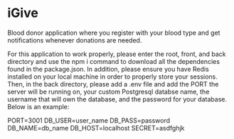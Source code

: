 # iGive
Blood donor application where you register with your blood type and get notifications whenever donations are needed.

For this application to work properly, please enter the root, front, and back directory and use the npm i command to download all the dependencies found in the package.json. In addition, please ensure you have Redis installed on your local machine in order to properly store your sessions. Then, in the back directory, please add a .env file and add the PORT the server will be running on, your custom Postgresql databse name, the username that will own the database, and the password for your database. Below is an example: 

PORT=3001
DB_USER=user_name
DB_PASS=password
DB_NAME=db_name
DB_HOST=localhost
SECRET=asdfghjk
